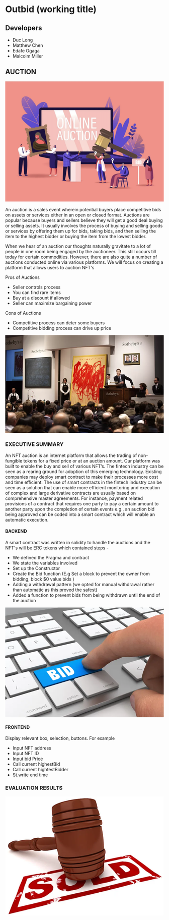 # Outbid (working title)

## Developers

- Duc Long
- Matthew Chen
- Edafe Ogaga
- Malcolm Miller

## AUCTION 

![alt=""](Images/Auction.png)

An auction is a sales event wherein potential buyers place competitive bids on assets or services either in an open or closed format. Auctions are popular because buyers and sellers believe they will get a good deal buying or selling assets. It usually involves the process of buying and selling goods or services by offering them up for bids, taking bids, and then selling the item to the highest bidder or buying the item from the lowest bidder.

When we hear of an auction our thoughts naturally gravitate to a lot of people in one room being engaged by the auctioneer. This still occurs till today for certain commodities. However, there are also quite a number of auctions conducted online via various platforms. We will focus on creating a platform that allows users to auction NFT's

Pros of Auctions
- Seller controls process
- You can find rare items 
- Buy at a discount if allowed 
- Seller can maximize bargaining power 

Cons of Auctions
- Competitive process can deter some buyers
- Competitive bidding process can drive up price


![alt=""](Images/traditional_auction.png)

### EXECUTIVE SUMMARY

An NFT auction is an internet platform that allows the trading of non-fungible tokens for a fixed price or at an auction amount. Our platform was built to enable the buy and sell of various NFT’s. 
The fintech industry can be seen as a rearing ground for adoption of this emerging technology. Existing companies may deploy smart contract to make their processes more cost and time efficient. The use of smart contracts in the fintech industry can be seen as a solution that can enable more efficient monitoring and execution of complex and large derivative contracts are usually based on comprehensive master agreements. For instance, payment related provisions of a contract that requires one party to pay a certain amount to another party upon the completion of certain events e.g., an auction bid being approved can be coded into a smart contract which will enable an automatic execution.


#### BACKEND
A smart contract was written in solidity to handle the auctions and the NFT's will be ERC tokens which contained steps -
- We defined the Pragma and contract
- We state the variables involved 
- Set up the Constructor 
- Create the Bid function (E.g Set a block to prevent the owner from bidding, block $0 value bids )
- Adding a withdrawal pattern (we opted for manual withdrawal rather than automatic as this proved the safest)
- Added a function to prevent bids from being withdrawn until the end of the auction


![alt=""](Images/bid.png)


#### FRONTEND

Display relevant box, selection, buttons. For example 
- Input NFT address
- Input NFT ID
- Input bid Price
- Call current highestBid
- Call current hightestBidder
- St.write end time









### EVALUATION RESULTS 




![alt=""](Images/sold.png)